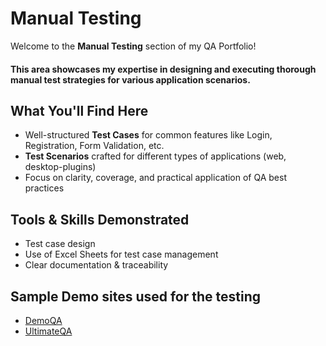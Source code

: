 # Manual Testing

Welcome to the **Manual Testing** section of my QA Portfolio!  
<h4>This area showcases my expertise in designing and executing thorough manual test strategies for various application scenarios.</h4>

## What You'll Find Here

- Well-structured **Test Cases** for common features like Login, Registration, Form Validation, etc.
- **Test Scenarios** crafted for different types of applications (web, desktop-plugins)
- Focus on clarity, coverage, and practical application of QA best practices

## Tools & Skills Demonstrated

- Test case design 
- Use of Excel Sheets for test case management
- Clear documentation & traceability

## Sample Demo sites used for the testing
- <a href="https://demoqa.com/"> DemoQA </a>
- <a href="https://courses.ultimateqa.com/"> UltimateQA </a>

